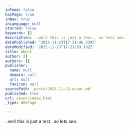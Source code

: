 ```yaml
---
inFeed: false
hasPage: true
inNav: true
inLanguage: null
starred: false
keywords: []
description: ..well this is just a test.. so lets see.
datePublished: '2015-11-23T17:21:46.339Z'
dateModified: '2015-11-23T17:21:33.192Z'
title: About
author: []
authors: []
publisher:
  name: null
  domain: null
  url: null
  favicon: null
sourcePath: _posts/2015-11-23-about.md
published: true
url: about/index.html
_type: WebPage

---
```

..well this is just a test.. so lets see.